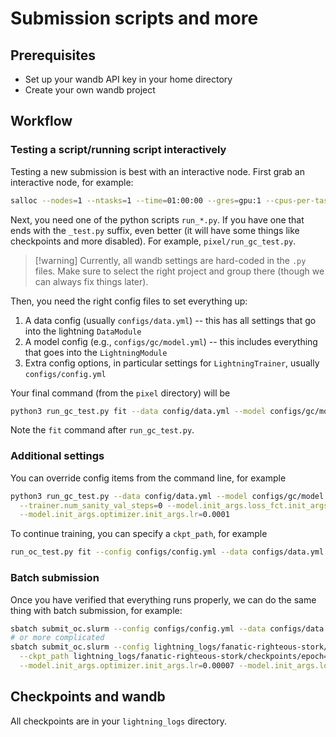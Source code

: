 # Submission scripts and more

## Prerequisites

- Set up your wandb API key in your home directory
- Create your own wandb project

## Workflow

### Testing a script/running script interactively

Testing a new submission is best with an interactive node. First grab an
interactive node, for example:

```bash
salloc --nodes=1 --ntasks=1 --time=01:00:00 --gres=gpu:1 --cpus-per-task=3 --mem=150GB --constraint=gpu80
```

Next, you need one of the python scripts `run_*.py`. If you have one that ends
with the `_test.py` suffix, even better (it will have some things like
checkpoints and more disabled). For example, `pixel/run_gc_test.py`.

> [!warning] Currently, all wandb settings are hard-coded in the `.py` files.
> Make sure to select the right project and group there (though we can always
> fix things later).

Then, you need the right config files to set everything up:

1. A data config (usually `configs/data.yml`) -- this has all settings that go
   into the lightning `DataModule`
2. A model config (e.g., `configs/gc/model.yml`) -- this includes everything
   that goes into the `LightningModule`
3. Extra config options, in particular settings for `LightningTrainer`, usually
   `configs/config.yml`

Your final command (from the `pixel` directory) will be

```bash
python3 run_gc_test.py fit --data config/data.yml --model configs/gc/model.yml --config configs/config.yml
```

Note the `fit` command after `run_gc_test.py`.

### Additional settings

You can override config items from the command line, for example

```bash
python3 run_gc_test.py --data config/data.yml --model configs/gc/model.yml --config configs/config.yml \
  --trainer.num_sanity_val_steps=0 --model.init_args.loss_fct.init_args.lw_repulsive=0 \
  --model.init_args.optimizer.init_args.lr=0.0001
```

To continue training, you can specify a `ckpt_path`, for example

```bash
run_oc_test.py fit --config configs/config.yml --data configs/data.yml --model configs/oc/model_gc_loss_from_pretrained_01.yml --ckpt_path lightning_logs/organic-invisible-reindeer/persitent-checkpoints/epoch=197-step=89100.ckpt
```

### Batch submission

Once you have verified that everything runs properly, we can do the same thing
with batch submission, for example:

```bash
sbatch submit_oc.slurm --config configs/config.yml --data configs/data.yml --model configs/oc/model_gc_loss.yml
# or more complicated
sbatch submit_oc.slurm --config lightning_logs/fanatic-righteous-stork/repeat_config.yaml \
  --ckpt_path lightning_logs/fanatic-righteous-stork/checkpoints/epoch=193-step=87300.ckpt \
  --model.init_args.optimizer.init_args.lr=0.00007 --model.init_args.loss_fct.init_args.lw_repulsive=0.05
```

## Checkpoints and wandb

All checkpoints are in your `lightning_logs` directory.
